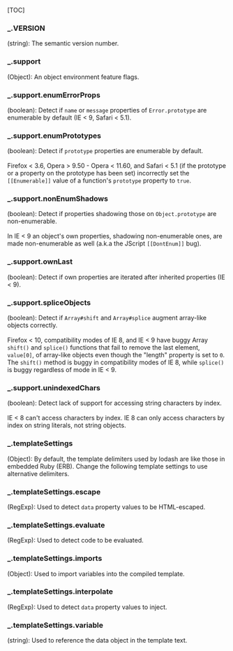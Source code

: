 [TOC]

### _.VERSION

(string): The semantic version number.

### _.support

(Object): An object environment feature flags.

### _.support.enumErrorProps

(boolean): Detect if `name` or `message` properties of `Error.prototype` are
enumerable by default (IE < 9, Safari < 5.1).

### _.support.enumPrototypes

(boolean): Detect if `prototype` properties are enumerable by default.
<br>
<br>
Firefox < 3.6, Opera > 9.50 - Opera < 11.60, and Safari < 5.1
(if the prototype or a property on the prototype has been set)
incorrectly set the `[[Enumerable]]` value of a function's `prototype`
property to `true`.

### _.support.nonEnumShadows

(boolean): Detect if properties shadowing those on `Object.prototype` are non-enumerable.
<br>
<br>
In IE < 9 an object's own properties, shadowing non-enumerable ones,
are made non-enumerable as well (a.k.a the JScript `[[DontEnum]]` bug).

### _.support.ownLast

(boolean): Detect if own properties are iterated after inherited properties (IE < 9).

### _.support.spliceObjects

(boolean): Detect if `Array#shift` and `Array#splice` augment array-like objects
correctly.
<br>
<br>
Firefox < 10, compatibility modes of IE 8, and IE < 9 have buggy Array
`shift()` and `splice()` functions that fail to remove the last element,
`value[0]`, of array-like objects even though the "length" property is
set to `0`. The `shift()` method is buggy in compatibility modes of IE 8,
while `splice()` is buggy regardless of mode in IE < 9.

### _.support.unindexedChars

(boolean): Detect lack of support for accessing string characters by index.
<br>
<br>
IE < 8 can't access characters by index. IE 8 can only access characters
by index on string literals, not string objects.

### _.templateSettings

(Object): By default, the template delimiters used by lodash are like those in
embedded Ruby (ERB). Change the following template settings to use
alternative delimiters.

### _.templateSettings.escape

(RegExp): Used to detect `data` property values to be HTML-escaped.

### _.templateSettings.evaluate

(RegExp): Used to detect code to be evaluated.

### _.templateSettings.imports

(Object): Used to import variables into the compiled template.

### _.templateSettings.interpolate

(RegExp): Used to detect `data` property values to inject.

### _.templateSettings.variable

(string): Used to reference the data object in the template text.
